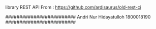 library REST API From : https://github.com/ardisaurus/old-rest-ci

#########################
Andri Nur Hidayatulloh
1800018190
#########################
